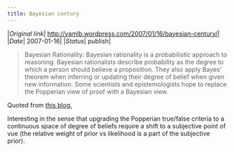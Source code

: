 ```yaml
---
title: Bayesian century
---
```


|*Original link*| http://yamlb.wordpress.com/2007/01/16/bayesian-century/|
|*Date*| 2007-01-16|
|*Status*| publish|

<blockquote>Bayesian Rationality: Bayesian rationality is a probabilistic approach to reasoning. Bayesian rationalists describe probability as the degree to which a person should believe a proposition. They also apply Bayes' theorem when inferring or updating their degree of belief when given new information. Some scientists and epistemologists hope to replace the Popperian view of proof with a Bayesian view.</blockquote>
Quoted from <a href="http://sentientdevelopments.blogspot.com/2007/01/must-know-terms-for-21st-century_11.html">this blog.</a>

Interesting in the sense that upgrading the Popperian true/false criteria to a continuous space of degree of beliefs require a shift to a subjective point of vue (the relative weight of prior vs likelihood is a part of the subjective prior).